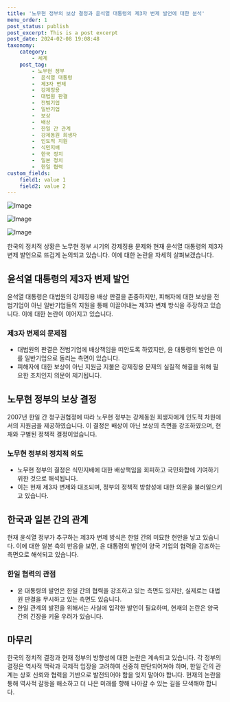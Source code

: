 ```yaml
---
title: '노무현 정부의 보상 결정과 윤석열 대통령의 제3자 변제 발언에 대한 분석'
menu_order: 1
post_status: publish
post_excerpt: This is a post excerpt
post_date: 2024-02-08 19:08:48
taxonomy:
    category:
        - 세계
    post_tag:
        - 노무현 정부
        -  윤석열 대통령
        -  제3자 변제
        -  강제징용
        -  대법원 판결
        -  전범기업
        -  일반기업
        -  보상
        -  배상
        -  한일 간 관계
        -  강제동원 희생자
        -  인도적 지원
        -  식민지배
        -  한국 정치
        -  일본 정치
        -  한일 협력
custom_fields:
    field1: value 1
    field2: value 2
---
```


![Image](https://imgnews.pstatic.net/image/047/2024/02/08/0002421769_001_20240208153401122.jpg?type=w647)

![Image](https://imgnews.pstatic.net/image/047/2024/02/08/0002421769_002_20240208153401153.jpg?type=w647)

![Image](https://imgnews.pstatic.net/image/047/2024/02/08/0002421769_003_20240208153401190.jpg?type=w647)

한국의 정치적 상황은 노무현 정부 시기의 강제징용 문제와 현재 윤석열 대통령의 제3자 변제 발언으로 뜨겁게 논의되고 있습니다. 이에 대한 논란을 자세히 살펴보겠습니다.
## 윤석열 대통령의 제3자 변제 발언
윤석열 대통령은 대법원의 강제징용 배상 판결을 존중하지만, 피해자에 대한 보상을 전범기업이 아닌 일반기업들의 지원을 통해 이끌어내는 제3자 변제 방식을 주장하고 있습니다. 이에 대한 논란이 이어지고 있습니다.
### 제3자 변제의 문제점
- 대법원의 판결은 전범기업에 배상책임을 떠안도록 하였지만, 윤 대통령의 발언은 이를 일반기업으로 돌리는 측면이 있습니다.
- 피해자에 대한 보상이 아닌 지원금 지불은 강제징용 문제의 실질적 해결을 위해 필요한 조치인지 의문이 제기됩니다.
## 노무현 정부의 보상 결정
2007년 한일 간 청구권협정에 따라 노무현 정부는 강제동원 희생자에게 인도적 차원에서의 지원금을 제공하였습니다. 이 결정은 배상이 아닌 보상의 측면을 강조하였으며, 현재와 구별된 정책적 결정이었습니다.
### 노무현 정부의 정치적 의도
- 노무현 정부의 결정은 식민지배에 대한 배상책임을 회피하고 국민화합에 기여하기 위한 것으로 해석됩니다.
- 이는 현재 제3자 변제와 대조되며, 정부의 정책적 방향성에 대한 의문을 불러일으키고 있습니다.
## 한국과 일본 간의 관계
현재 윤석열 정부가 추구하는 제3자 변제 방식은 한일 간의 미묘한 현안을 낳고 있습니다. 이에 대한 일본 측의 반응을 보면, 윤 대통령의 발언이 양국 기업의 협력을 강조하는 측면으로 해석되고 있습니다.
### 한일 협력의 관점
- 윤 대통령의 발언은 한일 간의 협력을 강조하고 있는 측면도 있지만, 실제로는 대법원 판결을 무시하고 있는 측면도 있습니다.
- 한일 관계의 발전을 위해서는 사실에 입각한 발언이 필요하며, 현재의 논란은 양국 간의 긴장을 키울 우려가 있습니다.
## 마무리
한국의 정치적 결정과 현재 정부의 방향성에 대한 논란은 계속되고 있습니다. 각 정부의 결정은 역사적 맥락과 국제적 입장을 고려하여 신중히 판단되어져야 하며, 한일 간의 관계는 상호 신뢰와 협력을 기반으로 발전되어야 함을 잊지 말아야 합니다. 현재의 논란을 통해 역사적 갈등을 해소하고 더 나은 미래를 향해 나아갈 수 있는 길을 모색해야 합니다.
